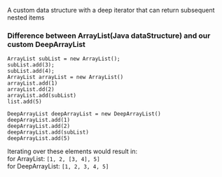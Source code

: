 A custom data structure with a deep iterator that can return subsequent
nested items <br />

### Difference between ArrayList(Java dataStructure) and our custom DeepArrayList

```ArrayList subList = new ArrayList();```<br />
```subList.add(3);```<br />
```subList.add(4);```<br />
```ArrayList arrayList = new ArrayList()```<br />
```arrayList.add(1)```<br />
```arrayList.dd(2)```<br />
```arrayList.add(subList)```<br />
```list.add(5)```<br />

```DeepArrayList deepArrayList = new DeepArrayList()```<br />
```deepArrayList.add(1)```<br />
```deepArrayList.add(2)```<br />
```deepArrayList.add(subList)```<br />
```deepArrayList.add(5)```<br />

Iterating over these elements would result in:<br />
for ArrayList: ```[1, 2, [3, 4], 5]```<br />
for DeepArrayList: ```[1, 2, 3, 4, 5]```
